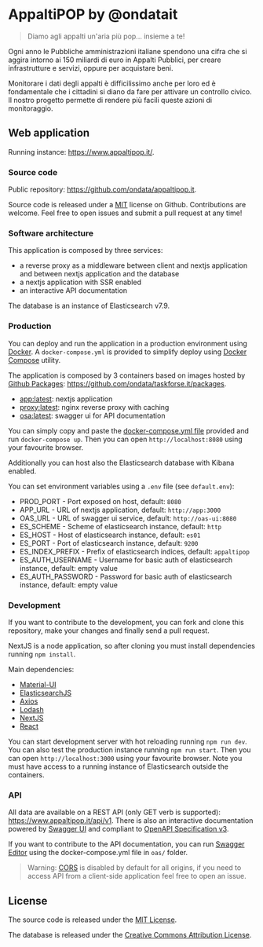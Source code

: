 # AppaltiPOP by @ondatait

> Diamo agli appalti un'aria più pop... insieme a te!

Ogni anno le Pubbliche amministrazioni italiane spendono una cifra che si aggira intorno ai 150 miliardi di euro in Appalti Pubblici, per creare infrastrutture e servizi, oppure per acquistare beni.

Monitorare i dati degli appalti è difficilissimo anche per loro ed è fondamentale che i cittadini si diano da fare per attivare un controllo civico. Il nostro progetto permette di rendere più facili queste azioni di monitoraggio.

## Web application

Running instance: https://www.appaltipop.it/.

### Source code

Public repository: https://github.com/ondata/appaltipop.it.

Source code is released under a [MIT](https://opensource.org/licenses/MIT) license on Github. Contributions are welcome. Feel free to open issues and submit a pull request at any time!

### Software architecture

This application is composed by three services:
- a reverse proxy as a middleware between client and nextjs application and between nextjs application and the database
- a nextjs application with SSR enabled
- an interactive API documentation

The database is an instance of Elasticsearch v7.9.

### Production

You can deploy and run the application in a production environment using [Docker](https://www.docker.com/). A `docker-compose.yml` is provided to simplify deploy using [Docker Compose](https://docs.docker.com/compose/) utility.

The application is composed by 3 containers based on images hosted by [Github Packages](https://github.com/features/packages): https://github.com/ondata/taskforse.it/packages.
- [app:latest](https://github.com/ondata/taskforse.it/packages/233171): nextjs application
- [proxy:latest](https://github.com/ondata/taskforse.it/packages/233169): nginx reverse proxy with caching
- [osa:latest](https://github.com/ondata/taskforse.it/packages/233918): swagger ui for API documentation

You can simply copy and paste the [docker-compose.yml file](https://github.com/ondata/taskforse.it/blob/master/docker-compose.yml) provided and run `docker-compose up`. Then you can open `http://localhost:8080` using your favourite browser.

Additionally you can host also the Elasticsearch database with Kibana enabled.

You can set environment variables using a `.env` file (see `default.env`):
- PROD_PORT - Port exposed on host, default: `8080`
- APP_URL - URL of nextjs application, default: `http://app:3000`
- OAS_URL - URL of swagger ui service, default: `http://oas-ui:8080`
- ES_SCHEME - Scheme of elasticsearch instance, default: `http`
- ES_HOST - Host of elasticsearch instance, default: `es01`
- ES_PORT - Port of elasticsearch instance, default: `9200`
- ES_INDEX_PREFIX - Prefix of elasticsearch indices, default: `appaltipop`
- ES_AUTH_USERNAME - Username for basic auth of elasticsearch instance, default: empty value
- ES_AUTH_PASSWORD - Password for basic auth of elasticsearch instance, default: empty value

### Development

If you want to contribute to the development, you can fork and clone this repository, make your changes and finally send a pull request.

NextJS is a node application, so after cloning you must install dependencies running `npm install`.

Main dependencies:
- [Material-UI](https://material-ui.com/)
- [ElasticsearchJS](https://www.elastic.co/guide/en/elasticsearch/client/javascript-api/current/index.html)
- [Axios](https://github.com/axios/axios)
- [Lodash](https://lodash.com/)
- [NextJS](https://nextjs.org/)
- [React](https://reactjs.org/)

You can start development server with hot reloading running `npm run dev`. You can also test the production instance running `npm run start`. Then you can open `http://localhost:3000` using your favourite browser. Note you must have access to a running instance of Elasticsearch outside the containers.

### API

All data are available on a REST API (only GET verb is supported): https://www.appaltipop.it/api/v1. There is also an interactive documentation powered by [Swagger UI](https://swagger.io/tools/swagger-ui/) and compliant to [OpenAPI Specification v3](http://spec.openapis.org/oas/v3.0.3).

If you want to contribute to the API documentation, you can run [Swagger Editor](https://swagger.io/tools/swagger-editor/) using the docker-compose.yml file in `oas/` folder.

> Warning: [CORS](https://developer.mozilla.org/it/docs/Web/HTTP/CORS) is disabled by default for all origins, if you need to access API from a client-side application feel free to open an issue.

## License

The source code is released under the [MIT License](https://opensource.org/licenses/MIT).

The database is released under the [Creative Commons Attribution License](https://creativecommons.org/licenses/by/4.0/deed.it).
